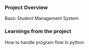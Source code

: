 ### Project Overview

 Basic Student Management System


### Learnings from the project

 How to handle program flow in python



